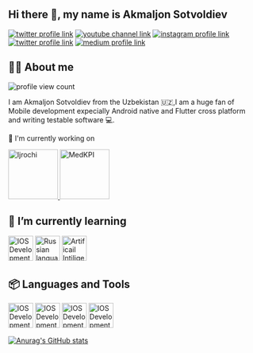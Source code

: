 ## Hi there 👋, my name is Akmaljon Sotvoldiev

[![twitter profile link](https://img.shields.io/badge/Telegram-1DA1F2?style=for-the-badge&logo=twitter&logoColor=white)](https://t.me/akmaljon_sotvoldiev)
[![youtube channel link](https://img.shields.io/badge/YouTube-FF0000?style=for-the-badge&logo=youtube&logoColor=white)](https://youtube.com/@mobilev2068?si=yL4W3y5u744R_dad)
[![instagram profile link](https://img.shields.io/badge/Instagram-E4405F?style=for-the-badge&logo=instagram&logoColor=white)](https://www.instagram.com/akmaljon_sotvoldiev)
[![twitter profile link](https://img.shields.io/badge/Twitter-1DA1F2?style=for-the-badge&logo=twitter&logoColor=white)](https://x.com/Akmaljon1016)
[![medium profile link](https://img.shields.io/badge/Medium-12100E?style=for-the-badge&logo=medium&logoColor=white)](https://medium.com/@akmaljonsotvoldiev1998)


## 🙋‍♂️ About me

![profile view count](https://komarev.com/ghpvc/?username=akmaljon1016)


I am Akmaljon Sotvoldiev from the Uzbekistan 🇺🇿,I am a huge fan of Mobile development expecially Android native and Flutter cross platform and writing testable software 💻.

🔭 I'm currently working on

<a href="https://play.google.com/store/apps/details?id=uz.premiumsoft.ijrochi&pcampaignid=web_share">
  <img src="https://github.com/user-attachments/assets/08843555-66e1-47f1-9765-4676d4633308" alt="Ijrochi" width="100" height="100">
</a>
<a href="https://play.google.com/store/apps/details?id=uz.premiumsoft.medkpi&pcampaignid=web_share">
  <img src="https://github.com/user-attachments/assets/2d983778-bff9-41d5-826a-7f1b19c84a74" alt="MedKPI" width="100" height="100">
</a>

## 🌱 I’m currently learning

  <img src="https://github.com/user-attachments/assets/0e528a38-bc64-4c73-b6b6-6abf9bf583c2" alt="IOS Development" width="50" height="50">
  <img src="https://github.com/user-attachments/assets/bfd0bf04-a84a-4eb0-b69a-c0b51efc1710" alt="Russian language" width="50" height="50">
  <img src="https://github.com/user-attachments/assets/522873a4-b544-4257-8207-1cbb4bc665af" alt="Artificail Intiligence" width="50" height="50">



  ## 📦 Languages and Tools
  <img src="https://github.com/user-attachments/assets/db01573a-9a6c-4e10-a072-431591feb6d4" alt="IOS Development" width="50" height="50">
  <img src="https://github.com/user-attachments/assets/67d33476-0610-4074-a51a-186f429390d7" alt="IOS Development" width="50" height="50">
  <img src="https://github.com/user-attachments/assets/5e7a1838-dbfb-4fb2-a255-f958e671fb93" alt="IOS Development" width="50" height="50">
  <img src="https://github.com/user-attachments/assets/41c6195e-6abf-4758-9a3e-5743b49531d9" alt="IOS Development" width="50" height="50">




[![Anurag's GitHub stats](https://github-readme-stats.vercel.app/api?username=akmaljon1016)](https://github.com/anuraghazra/github-readme-stats)
